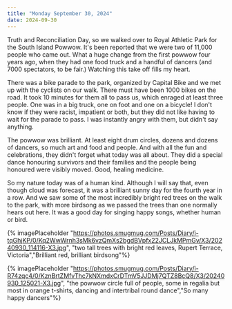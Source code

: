 ```yaml
---
title: "Monday September 30, 2024"
date: 2024-09-30
---
```

Truth and Reconciliation Day, so we walked over to Royal Athletic Park for the South Island Powwow.  It's been reported that we were two of 11,000 people who came out.  What a huge change from the first powwow four years ago, when they had one food truck and a handful of dancers (and 7000 spectators, to be fair.)  Watching this take off fills my heart.

There was a bike parade to the park, organized by Capital Bike and we met up with the cyclists on our walk.  There must have been 1000 bikes on the road.  It took 10 minutes for them all to pass us, which enraged at least three people.  One was in a big truck, one on foot and one on a bicycle!  I don't know if they were racist, impatient or both, but they did not like having to wait for the parade to pass.  I was instantly angry with them, but didn't say anything.  

The powwow was brilliant.  At least eight drum circles, dozens and dozens of dancers, so much art and food and people.  And with all the fun and celebrations, they didn't forget what today was all about.  They did a special dance honouring survivors and their families and the people being honoured were visibly moved.  Good, healing medicine.

So my nature today was of a human kind.  Although I will say that, even though cloud was forecast, it was a brilliant sunny day for the fourth year in a row.  And we saw some of the most incredibly bright red trees on the walk to the park, with more birdsong as we passed the trees than one normally hears out here. It was a good day for singing happy songs, whether human or bird.

{% imagePlaceholder "https://photos.smugmug.com/Posts/Diary/i-tqGhjKP/0/Kq2WwWrnh3sMk6vzQmXs2bgdBVpfx22JCLJkMPmGv/X3/20240930_114116-X3.jpg", "two tall trees with bright red leaves, Rupert Terrace, Victoria","Brilliant red, brilliant birdsong"%}

{% imagePlaceholder "https://photos.smugmug.com/Posts/Diary/i-R74zqc4/0/KznBrtZMfvThc7kNXmdxCrDTmV5JJDMj7QTZ8BcQ8/X3/20240930_125021-X3.jpg", "the powwow circle full of people, some in regalia but most in orange t-shirts, dancing and intertribal round dance","So 
many happy dancers"%}



